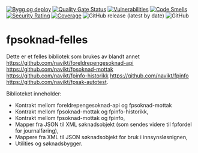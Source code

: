[![Bygg og deploy](https://github.com/navikt/fpsoknad-felles/actions/workflows/build.yml/badge.svg)](https://github.com/navikt/fpsoknad-felles/actions/workflows/build.yml)
[![Quality Gate Status](https://sonarcloud.io/api/project_badges/measure?project=navikt_fpsoknad-felles&metric=alert_status)](https://sonarcloud.io/dashboard?id=navikt_fpsoknad-felles)
[![Vulnerabilities](https://sonarcloud.io/api/project_badges/measure?project=navikt_fpsoknad-felles&metric=vulnerabilities)](https://sonarcloud.io/dashboard?id=navikt_fpsoknad-felles)
[![Code Smells](https://sonarcloud.io/api/project_badges/measure?project=navikt_fpsoknad-felles&metric=code_smells)](https://sonarcloud.io/dashboard?id=navikt_fpsoknad-felles)
[![Security Rating](https://sonarcloud.io/api/project_badges/measure?project=navikt_fpsoknad-felles&metric=security_rating)](https://sonarcloud.io/dashboard?id=navikt_fpsoknad-felles)
[![Coverage](https://sonarcloud.io/api/project_badges/measure?project=navikt_fpsoknad-felles&metric=coverage)](https://sonarcloud.io/dashboard?id=navikt_fpsoknad-felles)
![GitHub release (latest by date)](https://img.shields.io/github/v/release/navikt/fpsoknad-felles)
![GitHub](https://img.shields.io/github/license/navikt/fpsoknad-felles)
# fpsoknad-felles

Dette er et felles bibliotek som brukes av blandt annet
https://github.com/navikt/foreldrepengesoknad-api
https://github.com/navikt/fpsoknad-mottak
https://github.com/navikt/fpinfo-historikk
https://github.com/navikt/fpinfo
https://github.com/navikt/fpsak-autotest.


Biblioteket inneholder:
* Kontrakt mellom foreldrepengesoknad-api og fpsoknad-mottak
* Kontrakt mellom fpsoknad-mottak og fpinfo-historikk,
* Kontrakt mellom fpsoknad-mottak og fpinfo,
* Mapper fra JSON til XML søknadsobjekt (som sendes videre til fpfordel for journalføring),
* Mappere fra XML til JSON søknadsobjekt for bruk i innsynsløsnignen,
* Utilities og søknadsbygger. 
